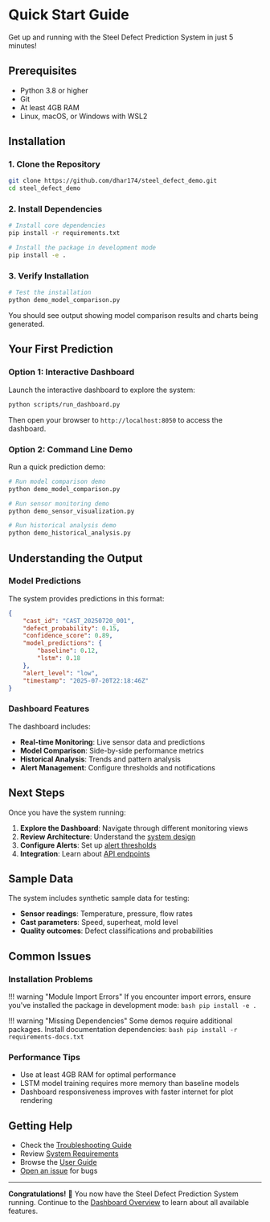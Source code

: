 # Quick Start Guide

Get up and running with the Steel Defect Prediction System in just 5 minutes!

## Prerequisites

- Python 3.8 or higher
- Git
- At least 4GB RAM
- Linux, macOS, or Windows with WSL2

## Installation

### 1. Clone the Repository

```bash
git clone https://github.com/dhar174/steel_defect_demo.git
cd steel_defect_demo
```

### 2. Install Dependencies

```bash
# Install core dependencies
pip install -r requirements.txt

# Install the package in development mode
pip install -e .
```

### 3. Verify Installation

```bash
# Test the installation
python demo_model_comparison.py
```

You should see output showing model comparison results and charts being generated.

## Your First Prediction

### Option 1: Interactive Dashboard

Launch the interactive dashboard to explore the system:

```bash
python scripts/run_dashboard.py
```

Then open your browser to `http://localhost:8050` to access the dashboard.

### Option 2: Command Line Demo

Run a quick prediction demo:

```bash
# Run model comparison demo
python demo_model_comparison.py

# Run sensor monitoring demo  
python demo_sensor_visualization.py

# Run historical analysis demo
python demo_historical_analysis.py
```

## Understanding the Output

### Model Predictions

The system provides predictions in this format:

```json
{
    "cast_id": "CAST_20250720_001",
    "defect_probability": 0.15,
    "confidence_score": 0.89,
    "model_predictions": {
        "baseline": 0.12,
        "lstm": 0.18
    },
    "alert_level": "low",
    "timestamp": "2025-07-20T22:18:46Z"
}
```

### Dashboard Features

The dashboard includes:

- **Real-time Monitoring**: Live sensor data and predictions
- **Model Comparison**: Side-by-side performance metrics
- **Historical Analysis**: Trends and pattern analysis
- **Alert Management**: Configure thresholds and notifications

## Next Steps

Once you have the system running:

1. **Explore the Dashboard**: Navigate through different monitoring views
2. **Review Architecture**: Understand the [system design](../architecture/system-overview.md)
3. **Configure Alerts**: Set up [alert thresholds](../user-guide/alert-management.md)
4. **Integration**: Learn about [API endpoints](../api-reference/prediction-endpoints.md)

## Sample Data

The system includes synthetic sample data for testing:

- **Sensor readings**: Temperature, pressure, flow rates
- **Cast parameters**: Speed, superheat, mold level
- **Quality outcomes**: Defect classifications and probabilities

## Common Issues

### Installation Problems

!!! warning "Module Import Errors"
    If you encounter import errors, ensure you've installed the package in development mode:
    ```bash
    pip install -e .
    ```

!!! warning "Missing Dependencies"
    Some demos require additional packages. Install documentation dependencies:
    ```bash
    pip install -r requirements-docs.txt
    ```

### Performance Tips

- Use at least 4GB RAM for optimal performance
- LSTM model training requires more memory than baseline models
- Dashboard responsiveness improves with faster internet for plot rendering

## Getting Help

- Check the [Troubleshooting Guide](../installation/troubleshooting.md)
- Review [System Requirements](system-requirements.md)
- Browse the [User Guide](../user-guide/dashboard-overview.md)
- [Open an issue](https://github.com/dhar174/steel_defect_demo/issues) for bugs

---

**Congratulations!** 🎉 You now have the Steel Defect Prediction System running. Continue to the [Dashboard Overview](../user-guide/dashboard-overview.md) to learn about all available features.